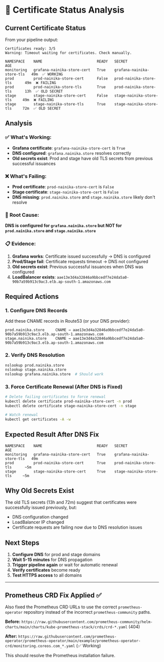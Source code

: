 # 🔧 Certificate Status Analysis

## Current Certificate Status

From your pipeline output:

```
Certificates ready: 3/5
Warning: Timeout waiting for certificates. Check manually.

NAMESPACE    NAME                         READY   SECRET                      AGE
monitoring   grafana-nainika-store-cert   True    grafana-nainika-store-tls   49m  ✅ WORKING
prod         prod-nainika-store-cert      False   prod-nainika-store-tls      49m  ❌ FAILING
prod         prod-nainika-store-tls       True    prod-nainika-store-tls      13h  ✅ OLD SECRET
stage        stage-nainika-store-cert     False   stage-nainika-store-tls     49m  ❌ FAILING
stage        stage-nainika-store-tls      True    stage-nainika-store-tls     72m  ✅ OLD SECRET
```

## Analysis

### ✅ **What's Working:**
- **Grafana certificate**: `grafana-nainika-store-cert` is `True` 
- **DNS configured**: `grafana.nainika.store` resolves correctly
- **Old secrets exist**: Prod and stage have old TLS secrets from previous successful issuances

### ❌ **What's Failing:**
- **Prod certificate**: `prod-nainika-store-cert` is `False`
- **Stage certificate**: `stage-nainika-store-cert` is `False`
- **DNS missing**: `prod.nainika.store` and `stage.nainika.store` likely don't resolve

### 🎯 **Root Cause:**
**DNS is configured for `grafana.nainika.store` but NOT for `prod.nainika.store` and `stage.nainika.store`**

### 📋 **Evidence:**
1. **Grafana works**: Certificate issued successfully → DNS is configured
2. **Prod/Stage fail**: Certificate requests timeout → DNS not configured  
3. **Old secrets exist**: Previous successful issuances when DNS was configured
4. **LoadBalancer exists**: `aae13e3d4a32846a9bbcedf7e24da5a0-90b7a59b913c9ac3.elb.ap-south-1.amazonaws.com`

## Required Actions

### 1. Configure DNS Records
Add these CNAME records in Route53 (or your DNS provider):

```
prod.nainika.store     CNAME → aae13e3d4a32846a9bbcedf7e24da5a0-90b7a59b913c9ac3.elb.ap-south-1.amazonaws.com
stage.nainika.store    CNAME → aae13e3d4a32846a9bbcedf7e24da5a0-90b7a59b913c9ac3.elb.ap-south-1.amazonaws.com
```

### 2. Verify DNS Resolution
```bash
nslookup prod.nainika.store
nslookup stage.nainika.store
nslookup grafana.nainika.store  # Should work
```

### 3. Force Certificate Renewal (After DNS is Fixed)
```bash
# Delete failing certificates to force renewal
kubectl delete certificate prod-nainika-store-cert -n prod
kubectl delete certificate stage-nainika-store-cert -n stage

# Watch renewal
kubectl get certificates -A -w
```

## Expected Result After DNS Fix

```
NAMESPACE    NAME                         READY   SECRET                      AGE
monitoring   grafana-nainika-store-cert   True    grafana-nainika-store-tls   49m
prod         prod-nainika-store-cert      True    prod-nainika-store-tls      ~5m
stage        stage-nainika-store-cert     True    stage-nainika-store-tls     ~5m
```

## Why Old Secrets Exist

The old TLS secrets (13h and 72m) suggest that certificates were successfully issued previously, but:
- DNS configuration changed
- LoadBalancer IP changed  
- Certificate requests are failing now due to DNS resolution issues

## Next Steps

1. **Configure DNS** for prod and stage domains
2. **Wait 5-15 minutes** for DNS propagation  
3. **Trigger pipeline again** or wait for automatic renewal
4. **Verify certificates** become ready
5. **Test HTTPS access** to all domains

---

## Prometheus CRD Fix Applied ✅

Also fixed the Prometheus CRD URLs to use the correct `prometheus-operator` repository instead of the incorrect `prometheus-community` paths.

**Before:** `https://raw.githubusercontent.com/prometheus-community/helm-charts/main/charts/kube-prometheus-stack/crds/crd-*.yaml` (404)

**After:** `https://raw.githubusercontent.com/prometheus-operator/prometheus-operator/main/example/prometheus-operator-crd/monitoring.coreos.com_*.yaml` (✅ Working)

This should resolve the Prometheus installation failure.